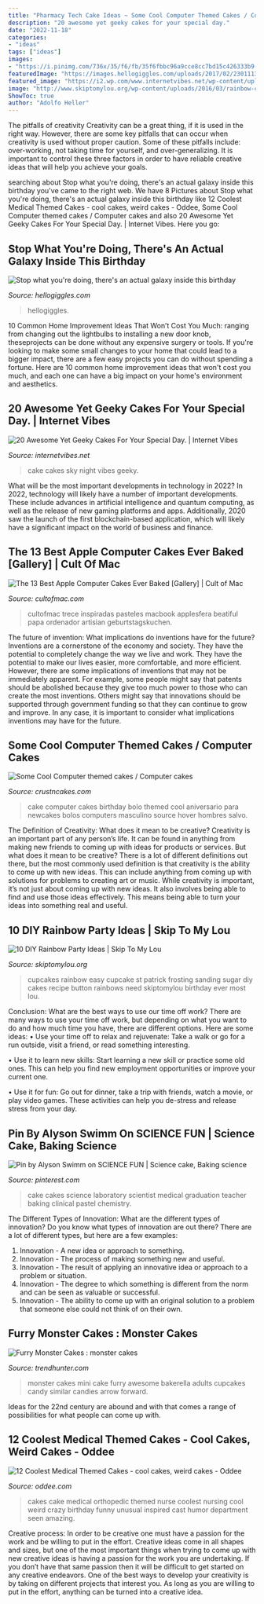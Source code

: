 ```yaml
---
title: "Pharmacy Tech Cake Ideas ~ Some Cool Computer Themed Cakes / Computer Cakes"
description: "20 awesome yet geeky cakes for your special day."
date: "2022-11-18"
categories:
- "ideas"
tags: ["ideas"]
images:
- "https://i.pinimg.com/736x/35/f6/fb/35f6fbbc96a9cce8cc7bd15c426333b9--science-cake-teacher-cakes.jpg"
featuredImage: "https://images.hellogiggles.com/uploads/2017/02/23011134/space-cake-imgur.jpg"
featured_image: "https://i2.wp.com/www.internetvibes.net/wp-content/uploads/2018/04/Night-Sky-Cake-ides.jpg?resize=696%2C1045&amp;ssl=1"
image: "http://www.skiptomylou.org/wp-content/uploads/2016/03/rainbow-cupcakes.jpg"
ShowToc: true
author: "Adolfo Heller"
---
```



The pitfalls of creativity
Creativity can be a great thing, if it is used in the right way. However, there are some key pitfalls that can occur when creativity is used without proper caution. Some of these pitfalls include: over-working, not taking time for yourself, and over-generalizing. It is important to control these three factors in order to have reliable creative ideas that will help you achieve your goals.

	

		
searching about Stop what you&#039;re doing, there&#039;s an actual galaxy inside this birthday you've came to the right web. We have 8 Pictures about Stop what you&#039;re doing, there&#039;s an actual galaxy inside this birthday like 12 Coolest Medical Themed Cakes - cool cakes, weird cakes - Oddee, Some Cool Computer themed cakes / Computer cakes and also 20 Awesome Yet Geeky Cakes For Your Special Day. | Internet Vibes. Here you go:
		
    
## Stop What You&#039;re Doing, There&#039;s An Actual Galaxy Inside This Birthday

<img loading=lazy src="https://images.hellogiggles.com/uploads/2017/02/23011134/space-cake-imgur.jpg" onerror="this.onerror=null;this.src='https://tse3.mm.bing.net/th?id=OIP.w0H99K_qHtsoIZQEiMY9qgHaKK&amp;pid=15.1';" alt="Stop what you&#039;re doing, there&#039;s an actual galaxy inside this birthday">

_Source: hellogiggles.com_

>hellogiggles. 

	

10 Common Home Improvement Ideas That Won’t Cost You Much: ranging from changing out the lightbulbs to installing a new door knob, theseprojects can be done without any expensive surgery or tools.
If you're looking to make some small changes to your home that could lead to a bigger impact, there are a few easy projects you can do without spending a fortune. Here are 10 common home improvement ideas that won't cost you much, and each one can have a big impact on your home's environment and aesthetics.

    
## 20 Awesome Yet Geeky Cakes For Your Special Day. | Internet Vibes

<img loading=lazy src="https://i2.wp.com/www.internetvibes.net/wp-content/uploads/2018/04/Night-Sky-Cake-ides.jpg?resize=696%2C1045&amp;ssl=1" onerror="this.onerror=null;this.src='https://tse2.mm.bing.net/th?id=OIP.TKbdF656BzTGa8YXju2ZDwHaLH&amp;pid=15.1';" alt="20 Awesome Yet Geeky Cakes For Your Special Day. | Internet Vibes">

_Source: internetvibes.net_

>cake cakes sky night vibes geeky. 

	

What will be the most important developments in technology in 2022?
In 2022, technology will likely have a number of important developments. These include advances in artificial intelligence and quantum computing, as well as the release of new gaming platforms and apps. Additionally, 2020 saw the launch of the first blockchain-based application, which will likely have a significant impact on the world of business and finance.

    
## The 13 Best Apple Computer Cakes Ever Baked [Gallery] | Cult Of Mac

<img loading=lazy src="https://cdn.cultofmac.com/wp-content/uploads/2013/04/Screen-Shot-2013-04-01-at-1.10.54-PM.jpg" onerror="this.onerror=null;this.src='https://tse2.mm.bing.net/th?id=OIP.y1v7lQ5xK5qKblMwUo60_gHaHL&amp;pid=15.1';" alt="The 13 Best Apple Computer Cakes Ever Baked [Gallery] | Cult of Mac">

_Source: cultofmac.com_

>cultofmac trece inspiradas pasteles macbook applesfera beatiful papa ordenador artisian geburtstagskuchen. 

	

The future of invention: What implications do inventions have for the future?
Inventions are a cornerstone of the economy and society. They have the potential to completely change the way we live and work. They have the potential to make our lives easier, more comfortable, and more efficient. However, there are some implications of inventions that may not be immediately apparent. For example, some people might say that patents should be abolished because they give too much power to those who can create the most inventions. Others might say that innovations should be supported through government funding so that they can continue to grow and improve. In any case, it is important to consider what implications inventions may have for the future.

    
## Some Cool Computer Themed Cakes / Computer Cakes

<img loading=lazy src="http://www.crustncakes.com/blog/wp-content/uploads/2016/10/71f137ebea3247875641c7b485b46795.jpg" onerror="this.onerror=null;this.src='https://tse2.mm.bing.net/th?id=OIP.k9xuv_jQ1Y9dEh-4pcSvsQHaJ4&amp;pid=15.1';" alt="Some Cool Computer themed cakes / Computer cakes">

_Source: crustncakes.com_

>cake computer cakes birthday bolo themed cool aniversario para newcakes bolos computers masculino source hover hombres salvo. 

	

The Definition of Creativity: What does it mean to be creative?
Creativity is an important part of any person’s life. It can be found in anything from making new friends to coming up with ideas for products or services. But what does it mean to be creative? There is a lot of different definitions out there, but the most commonly used definition is that creativity is the ability to come up with new ideas. This can include anything from coming up with solutions for problems to creating art or music. While creativity is important, it’s not just about coming up with new ideas. It also involves being able to find and use those ideas effectively. This means being able to turn your ideas into something real and useful.

    
## 10 DIY Rainbow Party Ideas | Skip To My Lou

<img loading=lazy src="http://www.skiptomylou.org/wp-content/uploads/2016/03/rainbow-cupcakes.jpg" onerror="this.onerror=null;this.src='https://tse2.mm.bing.net/th?id=OIP.SiaqxtmTFWx0nezvPjlxrAHaKs&amp;pid=15.1';" alt="10 DIY Rainbow Party Ideas | Skip To My Lou">

_Source: skiptomylou.org_

>cupcakes rainbow easy cupcake st patrick frosting sanding sugar diy cakes recipe button rainbows need skiptomylou birthday ever most lou. 

	

Conclusion: What are the best ways to use our time off work?
There are many ways to use your time off work, but depending on what you want to do and how much time you have, there are different options. Here are some ideas: 
• Use your time off to relax and rejuvenate: Take a walk or go for a run outside, visit a friend, or read something interesting. 

• Use it to learn new skills: Start learning a new skill or practice some old ones. This can help you find new employment opportunities or improve your current one. 

• Use it for fun: Go out for dinner, take a trip with friends, watch a movie, or play video games. These activities can help you de-stress and release stress from your day.

    
## Pin By Alyson Swimm On SCIENCE FUN | Science Cake, Baking Science

<img loading=lazy src="https://i.pinimg.com/736x/35/f6/fb/35f6fbbc96a9cce8cc7bd15c426333b9--science-cake-teacher-cakes.jpg" onerror="this.onerror=null;this.src='https://tse1.mm.bing.net/th?id=OIP.7CfxVStEa8kefHDra2erhwHaFj&amp;pid=15.1';" alt="Pin by Alyson Swimm on SCIENCE FUN | Science cake, Baking science">

_Source: pinterest.com_

>cake cakes science laboratory scientist medical graduation teacher baking clinical pastel chemistry. 

	

The Different Types of Innovation: What are the different types of innovation?
Do you know what types of innovation are out there? There are a lot of different types, but here are a few examples: 
1. Innovation - A new idea or approach to something. 
2. Innovation - The process of making something new and useful. 
3. Innovation - The result of applying an innovative idea or approach to a problem or situation. 
4. Innovation - The degree to which something is different from the norm and can be seen as valuable or successful. 
5. Innovation - The ability to come up with an original solution to a problem that someone else could not think of on their own.

    
## Furry Monster Cakes : Monster Cakes

<img loading=lazy src="http://cdn.trendhunterstatic.com/thumbs/monster-cakes.jpeg" onerror="this.onerror=null;this.src='https://tse4.mm.bing.net/th?id=OIP.g6kzJ2txck8BK7B3Z-rWOgHaJ4&amp;pid=15.1';" alt="Furry Monster Cakes : monster cakes">

_Source: trendhunter.com_

>monster cakes mini cake furry awesome bakerella adults cupcakes candy similar candies arrow forward. 

	

Ideas for the 22nd century are abound and with that comes a range of possibilities for what people can come up with.

    
## 12 Coolest Medical Themed Cakes - Cool Cakes, Weird Cakes - Oddee

<img loading=lazy src="https://www.oddee.com/wp-content/uploads/_media/imgs/articles2/a97107_g074_4-orthopedic.jpg" onerror="this.onerror=null;this.src='https://tse3.mm.bing.net/th?id=OIP.nxrJApiwrNlPPMXwop2u4wHaKd&amp;pid=15.1';" alt="12 Coolest Medical Themed Cakes - cool cakes, weird cakes - Oddee">

_Source: oddee.com_

>cakes cake medical orthopedic themed nurse coolest nursing cool weird crazy birthday funny unusual inspired cast humor department seen amazing. 

	

Creative process: In order to be creative one must have a passion for the work and be willing to put in the effort.
Creative ideas come in all shapes and sizes, but one of the most important things when trying to come up with new creative ideas is having a passion for the work you are undertaking. If you don’t have that same passion then it will be difficult to get started on any creative endeavors. One of the best ways to develop your creativity is by taking on different projects that interest you. As long as you are willing to put in the effort, anything can be turned into a creative idea.

